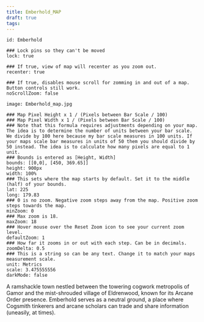 ```yaml
---
title: Emberhold_MAP
draft: true
tags:
---
```

```leaflet  
id: Emberhold  

### Lock pins so they can't be moved  
lock: true  

### If true, view of map will recenter as you zoom out.  
recenter: true  

### If true, disables mouse scroll for zomming in and out of a map. Button controls still work.  
noScrollZoom: false  

image: Emberhold_map.jpg

### Map Pixel Height x 1 / (Pixels between Bar Scale / 100)  
### Map Pixel Width x 1 / (Pixels between Bar Scale / 100)  
### Note that this formula requires adjustments depending on your map. The idea is to determine the number of units between your bar scale. We divide by 100 here because my bar scale measures in 100 units. If your maps scale bar measures in units of 50 them you should divide by 50 instead. The idea is to calculate how many pixels are equal to 1 unit.  
### Bounds is entered as [Height, Width]  
bounds: [[0,0], [450, 369.65]]  
height: 900px  
width: 100%  
### This sets where the map starts by default. Set it to the middle (half) of your bounds.  
lat: 225  
long: 179.83  
### 0 is no zoom. Negative zoom steps away from the map. Positive zoom steps towards the map.  
minZoom: 0  
### Max zoom is 18.  
maxZoom: 18  
### Hover mouse over the Reset Zoom icon to see your current zoom level.  
defaultZoom: 1  
### How far it zooms in or out with each step. Can be in decimals.  
zoomDelta: 0.5  
### This is a string so can be any text. Change it to match your maps measurement scale.  
unit: Metrics  
scale: 3.475555556  
darkMode: false

```
A ramshackle town nestled between the towering cogwork metropolis of Gamor and the mist-shrouded village of Eldrenwood, known for its Arcane Order presence. Emberhold serves as a neutral ground, a place where Cogsmith tinkerers and arcane scholars can trade and share information (uneasily, at times).